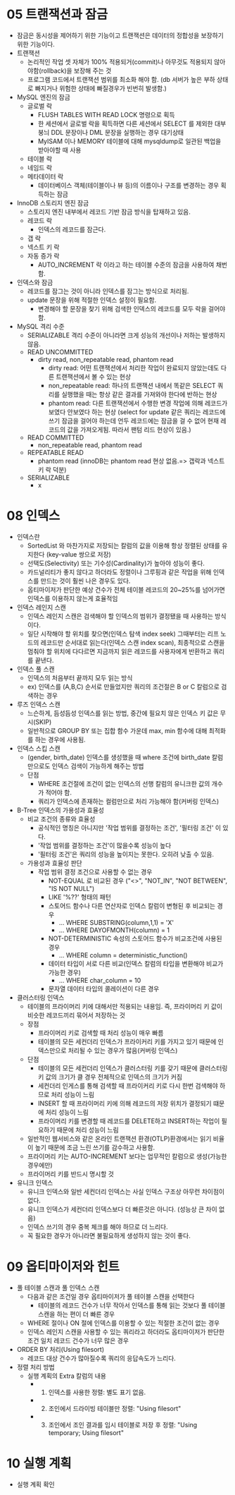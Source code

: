 # 05 트랜잭션과 잠금

- 잠금은 동시성을 제어하기 위한 기능이고 트랜잭션은 데이터의 정합성을 보장하기위한 기능이다.
- 트랜잭션
  - 논리적인 작업 셋 자체가 100% 적용되거(commit)나 아무것도 적용되지 않아야함(rollback)을 보장해 주는 것
  - 프로그램 코드에서 트랜잭션 범위를 최소화 해야 함. (db 서버가 높은 부하 상태로 빠지거나 위험한 상태에 빠질경우가 빈번히 발생함.)
- MySQL 엔진의 잠금
  - 글로벌 락
    - FLUSH TABLES WITH READ LOCK 명령으로 획득
    - 한 세션에서 글로벌 락을 획득하면 다른 세션에서 SELECT 를 제외한 대부붕늬 DDL 문장이나 DML 문장을 실행하는 경우 대기상태
    - MyISAM 이나 MEMORY 테이블에 대해 mysqldump로 일관된 백업을 받아야할 때 사용
  - 테이블 락
  - 네임드 락
  - 메타데이터 락
    - 데이터베이스 객체(테이블이나 뷰 등)의 이름이나 구조를 변경하는 경우 획득하는 잠금
- InnoDB 스토리지 엔진 잠금
  - 스토리지 엔진 내부에서 레코드 기반 잠금 방식을 탑재하고 있음.
  - 레코드 락
    - 인덱스의 레코드를 잠근다.
  - 갭 락
  - 넥스트 키 락
  - 자동 증가 락
    - AUTO_INCREMENT 락 이라고 하는 테이블 수준의 잠금을 사용하여 채번 함.
- 인덱스와 잠금
  - 레코드를 잠그는 것이 아니라 인덱스를 잠그는 방식으로 처리됨.
  - update 문장을 위해 적절한 인덱스 설정이 필요함.
    - 변경해야 할 문장을 찾기 위해 검색한 인덱스의 레코드를 모두 락을 걸어야 함.
- MySQL 격리 수준
  - SERIALIZABLE 격리 수준이 아니라면 크게 성능의 개선이나 저하는 발생하지 않음.
  - READ UNCOMMITTED
    - dirty read, non_repeatable read, phantom read
      - dirty read: 어떤 트랜잭션에서 처리한 작업이 완료되지 않았는데도 다른 트랜잭션에서 볼 수 있는 현상
      - non_repeatable read: 하나의 트랜잭션 내에서 똑같은 SELECT 쿼리를 실행했을 때는 항상 같은 결과를 가져와야 한다에 반하는 현상
      - phantom read: 다른 트랜잭션에서 수행한 변경 작업에 의해 레코드가 보였다 안보였다 하는 현상 (select for update 같은 쿼리는 레코드에 쓰기 잠금을 걸어야 하는데 언두 레코드에는 잠금을 걸 수 없어 현재 레코드의 값을 가져오게됨. 따라서 팬텀 리드 현상이 있음.)
  - READ COMMITTED
    - non_repeatable read, phantom read
  - REPEATABLE READ
    - phantom read (innoDB는 phantom read 현상 없음.=> 갭락과 넥스트 키 락 덕분)
  - SERIALIZABLE
    - x

# 08 인덱스

- 인덱스란
  - SortedList 와 마찬가지로 저장되는 칼럼의 값을 이용해 항상 정렬된 상태를 유지한다 (key-value 쌍으로 저장)
  - 선택도(Selectivity) 또는 기수성(Cardinality)가 높아야 성능이 좋다.
  - 카드널리티가 좋지 않다고 하더라도 정렬이나 그루핑과 같은 작업을 위해 인덱스를 만드는 것이 훨씬 나은 경우도 있다.
  - 옵티마이저가 판단한 예상 건수가 전체 테이블 레코드의 20~25%를 넘어가면 인덱스를 이용하지 않는게 효율적임
- 인덱스 레인지 스캔
  - 인덱스 레인지 스캔은 검색해야 할 인덱스의 범위가 결정됐을 때 사용하는 방식이다.
  - 일단 시작해야 할 위치를 찾으면(인덱스 탐색 index seek) 그때부터는 리프 노드의 레코드만 순서대로 읽는다(인덱스 스캔 index scan), 최종적으로 스캔을 멈춰야 할 위치에 다다르면 지금까지 읽은 레코드를 사용자에게 반환하고 쿼리를 끝낸다.
- 인덱스 풀 스캔
  - 인덱스의 처음부터 끝까지 모두 읽는 방식
  - ex) 인덱스를 (A,B,C) 순서로 만들었지만 쿼리의 조건절은 B or C 칼럼으로 검색하는 경우
- 루즈 인덱스 스캔
  - 느슨하게, 듬성듬성 인덱스를 읽는 방법, 중간에 필요치 않은 인덱스 키 값은 무시(SKIP)
  - 일반적으로 GROUP BY 또는 집합 함수 가운데 max, min 함수에 대해 최적화를 하는 경우에 사용됨.
- 인덱스 스킵 스캔
  - (gender, birth_date) 인덱스를 생성했을 때 where 조건에 birth_date 칼럼만으로도 인덱스 검색이 가능하게 해주는 방법
  - 단점
    - WHERE 조건절에 조건이 없는 인덱스의 선행 칼럼의 유니크한 값의 개수가 적어야 함.
    - 쿼리가 인덱스에 존재하는 컬럼만으로 처리 가능해야 함(커버링 인덱스)
- B-Tree 인덱스의 가용성과 효율성
  - 비교 조건의 종류와 효율성
    - 공식적인 명칭은 아니지만 '작업 범위를 결정하는 조건', '필터링 조건' 이 있다.
    - '작업 범위를 결정하는 조건'이 많을수록 성능이 높다
    - '필터링 조건'은 쿼리의 성능을 높이지는 못한다. 오히려 낮출 수 있음.
  - 가용성과 효율성 판단
    - 작업 범위 결정 조건으로 사용할 수 없는 경우
      - NOT-EQUAL 로 비교된 경우 ("<>", "NOT_IN", "NOT BETWEEN", "IS NOT NULL")
      - LIKE '%??' 형태의 패턴
      - 스토어드 함수나 다른 연산자로 인덱스 칼럼이 변형된 후 비교되는 경우
        - ... WHERE SUBSTRING(column,1,1) = 'X'
        - ... WHERE DAYOFMONTH(column) = 1
      - NOT-DETERMINISTIC 속성의 스토어드 함수가 비교조건에 사용된 경우
        - ... WHERE column = deterministic_function()
      - 데이터 타입이 서로 다른 비교(인덱스 칼럼의 타입을 변환해야 비교가 가능한 경우)
        - ... WHERE char_column = 10
      - 문자열 데이터 타입의 콜레이션이 다른 경우
- 클러스터링 인덱스
  - 테이블의 프라이머리 키에 대해서만 적용되는 내용임. 즉, 프라이머리 키 값이 비슷한 레코드끼리 묶어서 저장하는 것
  - 장점
    - 프라이머리 키로 검색할 때 처리 성능이 매우 빠름
    - 테이블의 모든 세컨더리 인덱스가 프라이커리 키를 가지고 있기 때문에 인덱스만으로 처리될 수 있는 경우가 많음(커버링 인덱스)
  - 단점
    - 테이블의 모든 세컨더리 인덱스가 클러스터링 키를 갖기 때문에 클러스터링 키 값의 크기가 클 경우 전체적으로 인덱스의 크기가 커짐
    - 세컨더리 인게스를 통해 검색할 때 프라이커리 키로 다시 한번 검색해야 하므로 처리 성능이 느림
    - INSERT 할 때 프라이머리 키에 의해 레코드의 저장 위치가 결정되기 떄문에 처리 성능이 느림
    - 프라이머리 키를 변경할 때 레코드를 DELETE하고 INSERT하는 작업이 필요하기 때문에 처리 성능이 느림
  - 일반적인 웹서비스와 같은 온라인 트랜잭션 환경(OTLP)환경에서는 읽기 비율이 높기 때문에 조금 느린 쓰기를 감수하고 사용함.
  - 프라이머리 키는 AUTO-INCREMENT 보다는 업무적인 칼럼으로 생성(가능한 경우에만)
  - 프라이머리 키를 반드시 명시할 것
- 유니크 인덱스
  - 유니크 인덱스와 일반 세컨더리 인덱스는 사실 인덱스 구조상 아무런 차이점이 없다.
  - 유니크 인덱스가 세컨더리 인덱스보다 더 빠른것은 아니다. (성능상 큰 차이 없음)
  - 인덱스 쓰기의 경우 중복 체크를 해야 하므로 더 느리다.
  - 꼭 필요한 경우가 아니라면 불필요하게 생성하지 않는 것이 좋다.

# 09 옵티마이저와 힌트

- 풀 테이블 스캔과 풀 인덱스 스캔
  - 다음과 같은 조건일 경우 옵티마이저가 풀 테이블 스캔을 선택한다
    - 테이블의 레코드 건수가 너무 작아서 인덱스를 통해 읽는 것보다 풀 테이블 스캔을 하는 편이 더 빠른 경우
  - WHERE 절이나 ON 절에 인덱스를 이용할 수 있는 적절한 조건이 없는 경우
  - 인덱스 레인지 스캔을 사용할 수 있는 쿼리라고 하더라도 옵티마이저가 판단한 조건 일치 레코드 건수가 너무 많은 경우
- ORDER BY 처리(Using filesort)
  - 레코드 대상 건수가 많아질수록 쿼리의 응답속도가 느리다.
- 정렬 처리 방법
  - 실행 계획의 Extra 칼럼의 내용
    - 1. 인덱스를 사용한 정렬: 별도 표기 없음.
    - 2. 조인에서 드라이빙 테이블만 정렬: "Using filesort"
    - 3. 조인에서 조인 결과를 임시 테이블로 저장 후 정렬: "Using temporary; Using filesort"

# 10 실행 계획

- 실행 계획 확인
